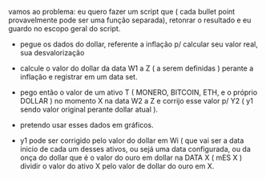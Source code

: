vamos ao problema:
eu quero fazer um script que ( cada bullet point provavelmente pode ser uma função separada), retonrar o resultado e eu guardo no escopo geral do script.

- pegue os dados do dollar, referente a inflação p/ calcular seu valor real, sua desvalorização

- calcule o valor do dollar da data W1 a Z ( a serem definidas ) perante a inflação e registrar em um data set.

- pego então o valor de um ativo T ( MONERO, BITCOIN, ETH, e o próprio DOLLAR ) no momento X na data W2 a Z e corrijo esse valor p/ Y2 ( y1 sendo valor original perante dollar atual ).

- pretendo usar esses dados em gráficos.

- y1 pode ser corrigido pelo valor do dollar em Wi ( que vai ser a data inicio de cada um desses ativos, ou sejá uma data configurada, ou da onça do dollar que é o valor do ouro em dollar na DATA X ( mES X ) dividir o valor do ativo X pelo valor de dollar do ouro em X.